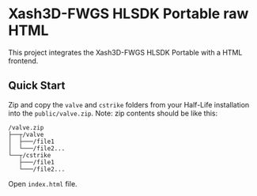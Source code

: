 # Xash3D-FWGS HLSDK Portable raw HTML

This project integrates the Xash3D-FWGS HLSDK Portable with a HTML frontend.

## Quick Start

Zip and copy the `valve` and `cstrike` folders from your Half-Life installation into the `public/valve.zip`.
Note: zip contents should be like this:
```shell
/valve.zip
├──┬/valve                  
│  ├───/file1           
│  └───/file2...  
└──┬/cstrike                  
   ├───/file1           
   └───/file2...  
```

Open `index.html` file.
